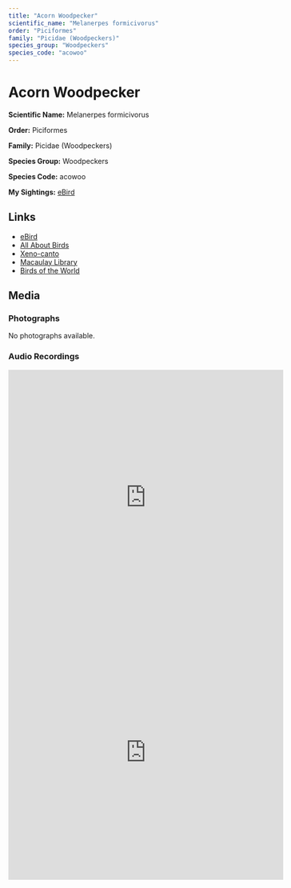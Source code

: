 ```yaml
---
title: "Acorn Woodpecker"
scientific_name: "Melanerpes formicivorus"
order: "Piciformes"
family: "Picidae (Woodpeckers)"
species_group: "Woodpeckers"
species_code: "acowoo"
---
```


# Acorn Woodpecker

**Scientific Name:** Melanerpes formicivorus

**Order:** Piciformes

**Family:** Picidae (Woodpeckers)

**Species Group:** Woodpeckers

**Species Code:** acowoo

**My Sightings:** [eBird](https://ebird.org/lifelist?r=world&time=life&spp=acowoo)

## Links
* [eBird](https://ebird.org/species/acowoo) 
* [All About Birds](https://www.allaboutbirds.org/guide/acowoo) 
* [Xeno-canto](https://www.xeno-canto.org/species/melanerpes-formicivorus) 
* [Macaulay Library](https://search.macaulaylibrary.org/catalog?taxonCode=acowoo&sort=rating_rank_desc)
* [Birds of the World](https://birdsoftheworld.org/bow/species/acowoo)

## Media
### Photographs
No photographs available.

### Audio Recordings
<iframe src="https://macaulaylibrary.org/asset/626995429/embed" width="550" height="510" frameborder="0" allowfullscreen></iframe>
<iframe src="https://macaulaylibrary.org/asset/626995430/embed" width="550" height="510" frameborder="0" allowfullscreen></iframe>
